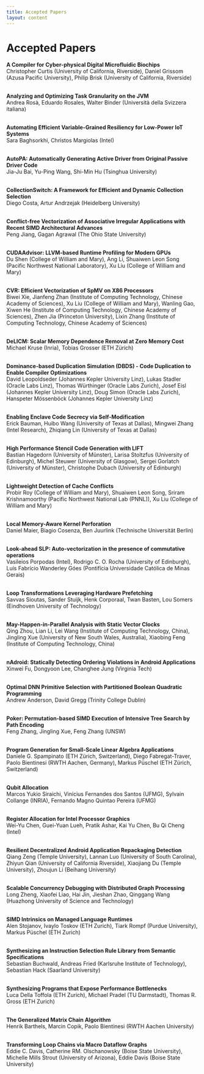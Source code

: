 ```yaml
---
title: Accepted Papers
layout: content
---
```


# Accepted Papers

<b>A Compiler for Cyber-physical Digital Microfluidic Biochips</b><br/>
Christopher Curtis (University of California, Riverside), Daniel Grissom (Azusa Pacific University), Philip Brisk (University of California, Riverside)<br/><br/>

<b>Analyzing and Optimizing Task Granularity on the JVM</b><br/>
Andrea Rosà, Eduardo Rosales, Walter Binder (Università della Svizzera italiana)<br/><br/>

<b>Automating Efficient Variable-Grained Resiliency for Low-Power IoT Systems</b><br/>
Sara Baghsorkhi, Christos Margiolas (Intel)<br/><br/>

<b>AutoPA: Automatically Generating Active Driver from Original Passive Driver Code</b><br/>
Jia-Ju Bai, Yu-Ping Wang, Shi-Min Hu (Tsinghua University)<br/><br/>

<b>CollectionSwitch: A Framework for Efficient and Dynamic Collection Selection</b><br/>
Diego Costa, Artur Andrzejak (Heidelberg University)<br/><br/>

<b>Conflict-free Vectorization of Associative Irregular Applications with Recent SIMD Architectural Advances</b><br/>
Peng Jiang, Gagan Agrawal (The Ohio State University)<br/><br/>

<b>CUDAAdvisor: LLVM-based Runtime Profiling for Modern GPUs</b><br/>
Du Shen (College of William and Mary), Ang Li, Shuaiwen Leon Song (Pacific Northwest National Laboratory), Xu Liu (College of William and Mary)<br/><br/>

<b>CVR: Efficient Vectorization of SpMV on X86 Processors</b><br/>
Biwei Xie, Jianfeng Zhan (Institute of Computing Technology, Chinese Academy of Sciences), Xu Liu (College of William and Mary), Wanling Gao, Xiwen He (Institute of Computing Technology, Chinese Academy of Sciences), Zhen Jia (Princeton University), Lixin Zhang (Institute of Computing Technology, Chinese Academy of Sciences)<br/><br/>

<b>DeLICM: Scalar Memory Dependence Removal at Zero Memory Cost</b><br/>
Michael Kruse (Inria), Tobias Grosser (ETH Zürich)<br/><br/>

<b>Dominance-based Duplication Simulation (DBDS) - Code Duplication to Enable Compiler Optimizations</b><br/>
David Leopoldseder (Johannes Kepler University Linz), Lukas Stadler (Oracle Labs Linz), Thomas Würthinger (Oracle Labs Zurich), Josef Eisl (Johannes Kepler University Linz), Doug Simon (Oracle Labs Zurich), Hanspeter Mössenböck (Johannes Kepler University Linz)<br/><br/>

<b>Enabling Enclave Code Secrecy via Self-Modification</b><br/>
Erick Bauman, Huibo Wang (University of Texas at Dallas), Mingwei Zhang (Intel Research), Zhiqiang Lin (University of Texas at Dallas)<br/><br/>

<b>High Performance Stencil Code Generation with LIFT</b><br/>
Bastian Hagedorn (University of Münster), Larisa Stoltzfus (University of Edinburgh), Michel Steuwer (University of Glasgow), Sergei Gorlatch (University of Münster), Christophe Dubach (University of Edinburgh)<br/><br/>

<b>Lightweight Detection of Cache Conflicts</b><br/>
Probir Roy (College of William and Mary), Shuaiwen Leon Song, Sriram Krishnamoorthy (Pacific Northwest National Lab (PNNL)), Xu Liu (College of William and Mary)<br/><br/>

<b>Local Memory-Aware Kernel Perforation</b><br/>
Daniel Maier, Biagio Cosenza, Ben Juurlink (Technische Universität Berlin)<br/><br/>

<b>Look-ahead SLP: Auto-vectorization in the presence of commutative operations</b><br/>
Vasileios Porpodas (Intel), Rodrigo C. O. Rocha (University of Edinburgh), Luís Fabrício Wanderley Góes (Pontifícia Universidade Católica de Minas Gerais)<br/><br/>

<b>Loop Transformations Leveraging Hardware Prefetching</b><br/>
Savvas Sioutas, Sander Stuijk, Henk Corporaal, Twan Basten, Lou Somers (Eindhoven University of Technology)<br/><br/>

<b>May-Happen-in-Parallel Analysis with Static Vector Clocks</b><br/>
Qing Zhou, Lian Li, Lei Wang (Institute of Computing Technology, China), Jingling Xue (University of New South Wales, Australia), Xiaobing Feng (Institute of Computing Technology, China)<br/><br/>

<b>nAdroid: Statically Detecting Ordering Violations in Android Applications</b><br/>
Xinwei Fu, Dongyoon Lee, Changhee Jung (Virginia Tech)<br/><br/>

<b>Optimal DNN Primitive Selection with Partitioned Boolean Quadratic Programming</b><br/>
Andrew Anderson, David Gregg (Trinity College Dublin)<br/><br/>

<b>Poker: Permutation-based SIMD Execution of Intensive Tree Search by Path Encoding</b><br/>
Feng Zhang, Jingling Xue, Feng Zhang (UNSW)<br/><br/>

<b>Program Generation for Small-Scale Linear Algebra Applications</b><br/>
Daniele G. Spampinato (ETH Zürich, Switzerland), Diego Fabregat-Traver, Paolo Bientinesi (RWTH Aachen, Germany), Markus Püschel (ETH Zürich, Switzerland)<br/><br/>

<b>Qubit Allocation</b><br/>
Marcos Yukio Siraichi, Vinícius Fernandes dos Santos (UFMG), Sylvain Collange (INRIA), Fernando Magno Quintao Pereira (UFMG)<br/><br/>

<b>Register Allocation for Intel Processor Graphics</b><br/>
Wei-Yu Chen, Guei-Yuan Lueh, Pratik Ashar, Kai Yu Chen, Bu Qi Cheng (Intel)<br/><br/>

<b>Resilient Decentralized Android Application Repackaging Detection</b><br/>
Qiang Zeng (Temple University), Lannan Luo (University of South Carolina), Zhiyun Qian (University of California Riverside), Xiaojiang Du (Temple University), Zhoujun Li (Beihang University)<br/><br/>

<b>Scalable Concurrency Debugging with Distributed Graph Processing</b><br/>
Long Zheng, Xiaofei Liao, Hai Jin, Jieshan Zhao, Qinggang Wang (Huazhong University of Science and Technology)<br/><br/>

<b>SIMD Intrinsics on Managed Language Runtimes</b><br/>
Alen Stojanov, Ivaylo Toskov (ETH Zurich), Tiark Rompf (Purdue University), Markus Püschel (ETH Zurich)<br/><br/>

<b>Synthesizing an Instruction Selection Rule Library from Semantic Specifications</b><br/>
Sebastian Buchwald, Andreas Fried (Karlsruhe Institute of Technology), Sebastian Hack (Saarland University)<br/><br/>

<b>Synthesizing Programs that Expose Performance Bottlenecks</b><br/>
Luca Della Toffola (ETH Zurich), Michael Pradel (TU Darmstadt), Thomas R. Gross (ETH Zurich)<br/><br/>

<b>The Generalized Matrix Chain Algorithm</b><br/>
Henrik Barthels, Marcin Copik, Paolo Bientinesi (RWTH Aachen University)<br/><br/>

<b>Transforming Loop Chains via Macro Dataflow Graphs</b><br/>
Eddie C. Davis, Catherine RM. Olschanowsky (Boise State University), Michelle Mills Strout (University of Arizona), Eddie Davis (Boise State University)<br/><br/>

